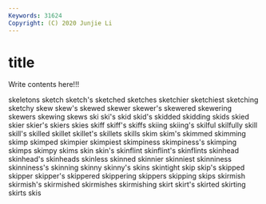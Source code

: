 ```yaml
---
Keywords: 31624
Copyright: (C) 2020 Junjie Li
---
```


# title

Write contents here!!!
 
skeletons 
sketch 
sketch's
sketched 
sketches 
sketchier 
sketchiest 
sketching 
sketchy 
skew 
skew's 
skewed 
skewer
skewer's 
skewered 
skewering 
skewers 
skewing 
skews 
ski 
ski's 
skid 
skid's
skidded 
skidding 
skids 
skied 
skier 
skier's 
skiers 
skies 
skiff 
skiff's
skiffs 
skiing 
skiing's 
skilful 
skilfully 
skill 
skill's 
skilled 
skillet 
skillet's
skillets 
skills 
skim 
skim's 
skimmed 
skimming 
skimp 
skimped 
skimpier 
skimpiest
skimpiness 
skimpiness's 
skimping 
skimps 
skimpy 
skims 
skin 
skin's 
skinflint 
skinflint's
skinflints 
skinhead 
skinhead's 
skinheads 
skinless 
skinned 
skinnier 
skinniest 
skinniness 
skinniness's
skinning 
skinny 
skinny's 
skins 
skintight 
skip 
skip's 
skipped 
skipper 
skipper's
skippered 
skippering 
skippers 
skipping 
skips 
skirmish 
skirmish's 
skirmished 
skirmishes 
skirmishing
skirt 
skirt's 
skirted 
skirting 
skirts 
skis 
